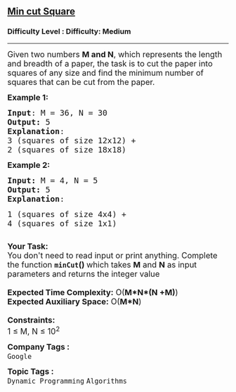 <h2><a href="https://www.geeksforgeeks.org/problems/min-cut-square3303/1?page=1&company=Google&difficulty=Basic,Easy,Medium,Hard&status=unsolved,attempted&sortBy=submissions">Min cut Square</a></h2><h3>Difficulty Level : Difficulty: Medium</h3><hr><div class="problems_problem_content__Xm_eO"><p><span style="font-size: 18px;">Given two numbers <strong>M and N</strong>, which represents the length and breadth of a paper, the task is to cut the paper into squares of any size and find the minimum number of squares that can be cut from the paper.</span></p>
<p><span style="font-size: 18px;"><strong>Example 1:</strong></span></p>
<pre><span style="font-size: 18px;"><strong>Input</strong>: M = 36, N = 30
<strong>Output:</strong> 5
<strong>Explanation</strong>: </span>
<span style="font-size: 18px;">3 (squares of size 12x12) + 
2 (squares of size 18x18)</span></pre>
<p><span style="font-size: 18px;"><strong>Example 2:</strong></span></p>
<pre><span style="font-size: 18px;"><strong>Input: </strong>M = 4, N = 5
<strong>Output: </strong>5
<strong>Explanation</strong>: 
</span></pre>
<pre><span style="font-size: 18px;">1 (squares of size 4x4) + 
4 (squares of size 1x1)</span></pre>
<p><br><span style="font-size: 18px;"><strong>Your Task:&nbsp;&nbsp;</strong><br>You don't need to read input or print anything. Complete the function <strong><code>minCut</code>()&nbsp;</strong>which takes <strong>M</strong> and <strong>N</strong> as input parameters and returns the integer value<br><br><strong>Expected Time Complexity:</strong>&nbsp;O(<strong>M*N*(N +M)</strong>)</span><br><span style="font-size: 18px;"><strong>Expected Auxiliary Space:</strong> O(<strong>M*N</strong>)<br><br><strong>Constraints:</strong><br>1 ≤ M, N ≤ 10<sup>2</sup></span></p></div><p><span style=font-size:18px><strong>Company Tags : </strong><br><code>Google</code>&nbsp;<br><p><span style=font-size:18px><strong>Topic Tags : </strong><br><code>Dynamic Programming</code>&nbsp;<code>Algorithms</code>&nbsp;